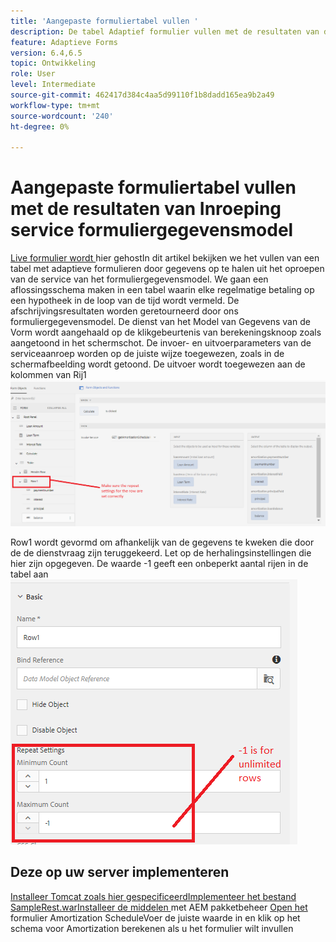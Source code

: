 ```yaml
---
title: 'Aangepaste formuliertabel vullen '
description: De tabel Adaptief formulier vullen met de resultaten van de serviceaanroepen van het formuliergegevensmodel
feature: Adaptieve Forms
version: 6.4,6.5
topic: Ontwikkeling
role: User
level: Intermediate
source-git-commit: 462417d384c4aa5d99110f1b8dadd165ea9b2a49
workflow-type: tm+mt
source-wordcount: '240'
ht-degree: 0%

---
```



# Aangepaste formuliertabel vullen met de resultaten van Inroeping service formuliergegevensmodel

[Live formulier wordt ](https://forms.enablementadobe.com/content/dam/formsanddocuments/amortization/jcr:content?wcmmode=disabled)
hier gehostIn dit artikel bekijken we het vullen van een tabel met adaptieve formulieren door gegevens op te halen uit het oproepen van de service van het formuliergegevensmodel. We gaan een aflossingsschema maken in een tabel waarin elke regelmatige betaling op een hypotheek in de loop van de tijd wordt vermeld. De afschrijvingsresultaten worden geretourneerd door ons formuliergegevensmodel. De dienst van het Model van Gegevens van de Vorm wordt aangehaald op de klikgebeurtenis van berekeningsknoop zoals aangetoond in het schermschot. De invoer- en uitvoerparameters van de serviceaanroep worden op de juiste wijze toegewezen, zoals in de schermafbeelding wordt getoond. De uitvoer wordt toegewezen aan de kolommen van Rij1
![clickEvent](assets/amortization.PNG)

Row1 wordt gevormd om afhankelijk van de gegevens te kweken die door de de dienstvraag zijn teruggekeerd. Let op de herhalingsinstellingen die hier zijn opgegeven. De waarde -1 geeft een onbeperkt aantal rijen in de tabel aan
![Rij1](assets/rowconfiguration.PNG)

## Deze op uw server implementeren

[Installeer Tomcat zoals ](/help/forms/ic-print-channel-tutorial/set-up-tomcat.md)
[hier gespecificeerdImplementeer het ](https://forms.enablementadobe.com/content/DemoServerBundles/SampleRest.war)
[bestand SampleRest.warInstalleer de middelen  ](assets/amortizationschedule.zip) met AEM pakketbeheer 
[Open het ](http://localhost:4502/content/dam/formsanddocuments/amortization/jcr:content?wcmmode=disabled)
formulier Amortization ScheduleVoer de juiste waarde in en klik op het schema voor Amortization berekenen als u het formulier wilt invullen

